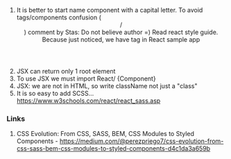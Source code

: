 1) It is better to start name component with a capital letter. To avoid tags/components confusion (<header> / <Header>)
comment by Stas: Do not believe author =) Read react style guide. Because just noticed, we have <logo> tag in React sample app
2) JSX can return only 1 root element 
3) To use JSX we must import React/ {Component}
4) JSX: we are not in HTML, so write className not just a "class"
5) It is so easy to add SCSS... https://www.w3schools.com/react/react_sass.asp


### Links 
1) CSS Evolution: From CSS, SASS, BEM, CSS Modules to Styled Components - https://medium.com/@perezpriego7/css-evolution-from-css-sass-bem-css-modules-to-styled-components-d4c1da3a659b